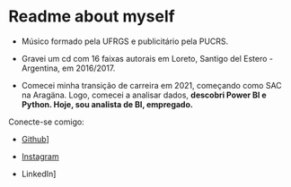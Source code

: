 # Readme about myself

- Músico formado pela UFRGS e publicitário pela PUCRS.

- Gravei um cd com 16 faixas autorais em Loreto, Santigo del Estero - Argentina, em 2016/2017.

- Comecei minha transição de carreira em 2021, começando como SAC na Aragäna. Logo, comecei a analisar dados, **descobri Power BI e Python.
Hoje, sou analista de BI, empregado.**

Conecte-se comigo:
- [Github](https://github.com/mmsaporiti)]

- [Instagram](https://www.instagram.com/marcossaporiti/)

- LinkedIn]
